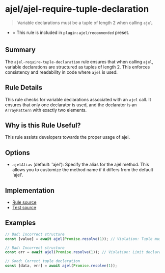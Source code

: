 # ajel/ajel-require-tuple-declaration

> Variable declarations must be a tuple of length 2 when calling `ajel`.

- ⭐️ This rule is included in `plugin:ajel/recommended` preset.

## Summary

The `ajel-require-tuple-declaration` rule ensures that when calling `ajel`, variable declarations are structured as tuples of length 2. This enforces consistency and readability in code where `ajel` is used.

## Rule Details

This rule checks for variable declarations associated with an `ajel` call. It ensures that only one declarator is used, and the declarator is an `ArrayPattern` with exactly two elements.

## Why is this Rule Useful?

This rule assists developers towards the proper usage of ajel.

## Options

- `ajelAlias` (default: 'ajel'): Specify the alias for the ajel method. This allows you to customize the method name if it differs from the default 'ajel'.

## Implementation

- [Rule source](https://github.com/Handfish/ajel/blob/main/packages/eslint-plugin-ajel/src/rules/ajel-require-tuple-declaration.ts)
- [Test source](https://github.com/Handfish/ajel/blob/main/packages/eslint-plugin-ajel/tests/rules/ajel-require-tuple-declaration.ts)

## Examples

```javascript
// Bad: Incorrect structure
const [value] = await ajel(Promise.resolve(1)); // Violation: Tuple must have exactly 2 elements

// Bad: Incorrect structure
const err = await ajel(Promise.resolve(1)); // Violation: Limit declarations to a tuple

// Good: Correct tuple declaration
const [data, err] = await ajel(Promise.resolve(1));
```
